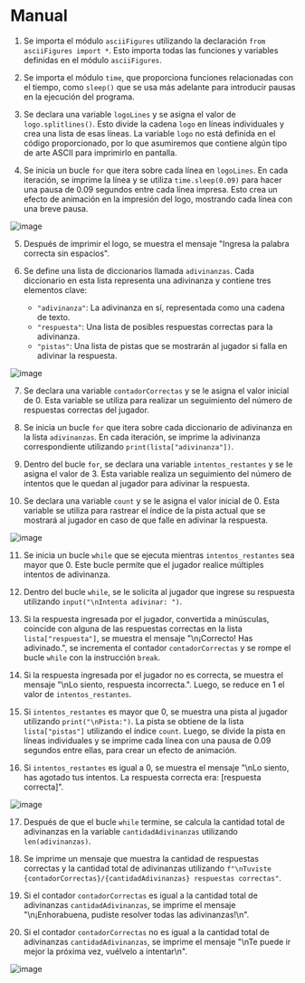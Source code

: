 # Manual

1. Se importa el módulo `asciiFigures` utilizando la declaración `from asciiFigures import *`. Esto importa todas las funciones y variables definidas en el módulo `asciiFigures`.

2. Se importa el módulo `time`, que proporciona funciones relacionadas con el tiempo, como `sleep()` que se usa más adelante para introducir pausas en la ejecución del programa.

3. Se declara una variable `logoLines` y se asigna el valor de `logo.splitlines()`. Esto divide la cadena `logo` en líneas individuales y crea una lista de esas líneas. La variable `logo` no está definida en el código proporcionado, por lo que asumiremos que contiene algún tipo de arte ASCII para imprimirlo en pantalla.

4. Se inicia un bucle `for` que itera sobre cada línea en `logoLines`. En cada iteración, se imprime la línea y se utiliza `time.sleep(0.09)` para hacer una pausa de 0.09 segundos entre cada línea impresa. Esto crea un efecto de animación en la impresión del logo, mostrando cada línea con una breve pausa.

![image](https://github.com/johanP051/Adivinanzas/assets/64292875/f485af89-0834-46f8-a4e2-a6bb7d769f96)


5. Después de imprimir el logo, se muestra el mensaje "Ingresa la palabra correcta sin espacios".

6. Se define una lista de diccionarios llamada `adivinanzas`. Cada diccionario en esta lista representa una adivinanza y contiene tres elementos clave:
   - `"adivinanza"`: La adivinanza en sí, representada como una cadena de texto.
   - `"respuesta"`: Una lista de posibles respuestas correctas para la adivinanza.
   - `"pistas"`: Una lista de pistas que se mostrarán al jugador si falla en adivinar la respuesta.

![image](https://github.com/johanP051/Adivinanzas/assets/64292875/73bd5969-eb93-481e-81f2-18b02e1e4032)

7. Se declara una variable `contadorCorrectas` y se le asigna el valor inicial de 0. Esta variable se utiliza para realizar un seguimiento del número de respuestas correctas del jugador.

8. Se inicia un bucle `for` que itera sobre cada diccionario de adivinanza en la lista `adivinanzas`. En cada iteración, se imprime la adivinanza correspondiente utilizando `print(lista["adivinanza"])`.

9. Dentro del bucle `for`, se declara una variable `intentos_restantes` y se le asigna el valor de 3. Esta variable realiza un seguimiento del número de intentos que le quedan al jugador para adivinar la respuesta.

10. Se declara una variable `count` y se le asigna el valor inicial de 0. Esta variable se utiliza para rastrear el índice de la pista actual que se mostrará al jugador en caso de que falle en adivinar la respuesta.

![image](https://github.com/johanP051/Adivinanzas/assets/64292875/a501715a-412d-42cd-97b0-b9d09a9fadad)


11. Se inicia un bucle `while` que se ejecuta mientras `intentos_restantes` sea mayor que 0. Este bucle permite que el jugador realice múltiples intentos de adivinanza.

12. Dentro del bucle `while`, se le solicita al jugador que ingrese su respuesta utilizando `input("\nIntenta adivinar: ")`.

13. Si la respuesta ingresada por el jugador, convertida a minúsculas, coincide con alguna de las respuestas correctas en la lista `lista["respuesta"]`, se muestra el mensaje "\n¡Correcto! Has adivinado.", se incrementa el contador `contadorCorrectas` y se rompe el bucle `while` con la instrucción `break`.

14. Si la respuesta ingresada por el jugador no es correcta, se muestra el mensaje "\nLo siento, respuesta incorrecta.". Luego, se reduce en 1 el valor de `intentos_restantes`.

15. Si `intentos_restantes` es mayor que 0, se muestra una pista al jugador utilizando `print("\nPista:")`. La pista se obtiene de la lista `lista["pistas"]` utilizando el índice `count`. Luego, se divide la pista en líneas individuales y se imprime cada línea con una pausa de 0.09 segundos entre ellas, para crear un efecto de animación.

16. Si `intentos_restantes` es igual a 0, se muestra el mensaje "\nLo siento, has agotado tus intentos. La respuesta correcta era: [respuesta correcta]".

![image](https://github.com/johanP051/Adivinanzas/assets/64292875/bcd2952d-cab9-4c7a-a369-89bc3e4ab38a)


17. Después de que el bucle `while` termine, se calcula la cantidad total de adivinanzas en la variable `cantidadAdivinanzas` utilizando `len(adivinanzas)`.

18. Se imprime un mensaje que muestra la cantidad de respuestas correctas y la cantidad total de adivinanzas utilizando `f"\nTuviste {contadorCorrectas}/{cantidadAdivinanzas} respuestas correctas"`.

19. Si el contador `contadorCorrectas` es igual a la cantidad total de adivinanzas `cantidadAdivinanzas`, se imprime el mensaje "\n¡Enhorabuena, pudiste resolver todas las adivinanzas!\n".

20. Si el contador `contadorCorrectas` no es igual a la cantidad total de adivinanzas `cantidadAdivinanzas`, se imprime el mensaje "\nTe puede ir mejor la próxima vez, vuélvelo a intentar\n".

![image](https://github.com/johanP051/Adivinanzas/assets/64292875/9d6d68c7-4ee7-45c3-97ad-0bd9ba153a6f)
